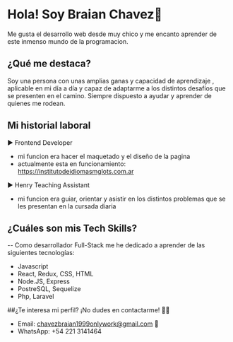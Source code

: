 
# Hola! Soy Braian Chavez🙋
Me gusta el desarrollo web desde muy chico y me encanto aprender de este inmenso mundo de la programacion. 

## ¿Qué me destaca? 
Soy una persona con unas amplias ganas y capacidad de aprendizaje , aplicable en mi día a día y capaz de adaptarme a los distintos desafíos que se presenten en el camino. Siempre dispuesto a ayudar y aprender de quienes me rodean.

## Mi historial laboral 
 ►  Frontend Developer 
 - mi funcion era hacer el maquetado y el diseño de la pagina
 - actualmente esta en funcionamiento: https://institutodeidiomasmglots.com.ar

 ►  Henry Teaching Assistant 
 - mi funcion era guiar, orientar y asistir en los distintos problemas que se les presentan en la 
 cursada diaria 

## ¿Cuáles son mis Tech Skills? 
-- Como desarrollador Full-Stack me he dedicado a aprender de las siguientes tecnologías:
- Javascript 
- React, Redux, CSS, HTML 
- Node.JS, Express 
- PostreSQL, Sequelize 
- Php, Laravel

##¿Te interesa mi perfil? ¡No dudes en contactarme! 📩😉
- Email: chavezbraian1999onlywork@gmail.com 📩
- WhatsApp: +54 221 3141464


<!--
**Brai99chavez/Brai99chavez** is a ✨ _special_ ✨ repository because its `README.md` (this file) appears on your GitHub profile.

Here are some ideas to get you started:

- 🔭 I’m currently working on ...
- 🌱 I’m currently learning ...
- 👯 I’m looking to collaborate on ...
- 🤔 I’m looking for help with ...
- 💬 Ask me about ...
- 📫 How to reach me: ...
- 😄 Pronouns: ...
- ⚡ Fun fact: ...
-->

